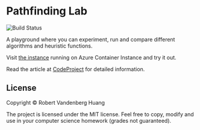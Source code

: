 # Pathfinding Lab

![Build Status](https://rvhuang.visualstudio.com/_apis/public/build/definitions/31750fb1-11f7-41f3-9a90-66f5a70f0bc6/1/badge)

A playground where you can experiment, run and compare different algorithms and heuristic functions.

Visit [the instance](http://pathfinding-lab.australiaeast.azurecontainer.io/) running on Azure Container Instance and try it out.

Read the article at [CodeProject](https://www.codeproject.com/Articles/1250578/A-Simple-Pathfinding-Laboratory) for detailed information.

## License

Copyright © Robert Vandenberg Huang

The project is licensed under the MIT license. Feel free to copy, modify and use in your computer science homework (grades not guaranteed).
